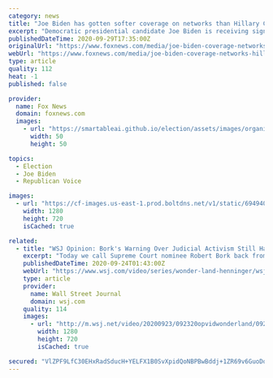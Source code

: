 ```yaml
---
category: news
title: "Joe Biden has gotten softer coverage on networks than Hillary Clinton: study"
excerpt: "Democratic presidential candidate Joe Biden is receiving significantly more favorable coverage on NBC, ABC and CBS’ evening newscasts than Hillary Clinton got four years ago but President Trump is covered more negatively than either of them,"
publishedDateTime: 2020-09-29T17:35:00Z
originalUrl: "https://www.foxnews.com/media/joe-biden-coverage-networks-hillary-clinton"
webUrl: "https://www.foxnews.com/media/joe-biden-coverage-networks-hillary-clinton"
type: article
quality: 112
heat: -1
published: false

provider:
  name: Fox News
  domain: foxnews.com
  images:
    - url: "https://smartableai.github.io/election/assets/images/organizations/foxnews.com-50x50.jpg"
      width: 50
      height: 50

topics:
  - Election
  - Joe Biden
  - Republican Voice

images:
  - url: "https://cf-images.us-east-1.prod.boltdns.net/v1/static/694940094001/38ceb738-b8a0-4146-99ea-488d6edd4296/3f139e83-e101-4efb-904f-f738ea3e7e2e/1280x720/match/image.jpg"
    width: 1280
    height: 720
    isCached: true

related:
  - title: "WSJ Opinion: Bork's Warning Over Judicial Activism Still Haunts Joe Biden"
    excerpt: "Today we call Supreme Court nominee Robert Bork back from 1987 as witness to what has happened to American politics, and why we’re going to war ove"
    publishedDateTime: 2020-09-24T01:43:00Z
    webUrl: "https://www.wsj.com/video/series/wonder-land-henninger/wsj-opinion-bork-warning-over-judicial-activism-still-haunts-joe-biden/1C1A530F-FFE3-4896-9D0B-4A10A74685CF"
    type: article
    provider:
      name: Wall Street Journal
      domain: wsj.com
    quality: 114
    images:
      - url: "http://m.wsj.net/video/20200923/092320opvidwonderland/092320opvidwonderland_1280x720.jpg"
        width: 1280
        height: 720
        isCached: true

secured: "VlZPF9LfC30EHxRadSducH+YELFX1B0SvXpidQoNBPBwBddj+1ZR69v6GuoDo8sE28n9nftUTuWtsmb2xpkw/afn3bonOLKXxIeABFYo+jsl5oaWwadCLVX5CTT0fkn3xqMGSozU8VZjD7zY5Gfa8aX5ukes/vQXklvJ8Najn5L7//XQ7fwPiQEaW8bt5a6RxKQFnOxE5n6jiMAuplrwR0slcM80cuymZtkfG3uJgB0cvHRNB0fUgcl+U6MMVfqrNaHuwfIuZfmE5XcLhek+Rn7MddO3D7PSQoFE0vT6cZ9UwGK1qFqaKmMpVIeDyAlMqxec2mJeRBsNTPbWPuBn2jVA77U2NXHCgU0jKkqlZVg=;grxZxdBHzrmmkv3F7tX9tw=="
---
```


